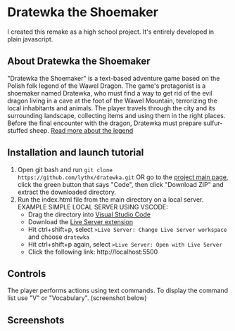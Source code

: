 # Dratewka the Shoemaker
I created this remake as a high school project. It's entirely developed in plain javascript.
## About Dratewka the Shoemaker
"Dratewka the Shoemaker" is a text-based adventure game based on the Polish folk legend of the Wawel Dragon. The game's protagonist is a shoemaker named Dratewka, who must find a way to get rid of the evil dragon living in a cave at the foot of the Wawel Mountain, terrorizing the local inhabitants and animals. The player travels through the city and its surrounding landscape, collecting items and using them in the right places. Before the final encounter with the dragon, Dratewka must prepare sulfur-stuffed sheep. [Read more about the legend](https://en.wikipedia.org/wiki/Wawel_Dragon)
## Installation and launch tutorial
1. Open git bash and run `git clone https://github.com/lythx/dratewka.git` OR go to the [project main page](https://github.com/lythx/dratewka), click the green button that says "Code", then click "Download ZIP" and extract the downloaded directory.
2. Run the index.html file from the main directory on a local server.  
    EXAMPLE SIMPLE LOCAL SERVER USING VSCODE: 
    - Drag the directory into [Visual Studio Code](https://code.visualstudio.com) 
    - Download the [Live Server extension](https://marketplace.visualstudio.com/items?itemName=ritwickdey.LiveServer) 
    - Hit ctrl+shift+p, select `>Live Server: Change Live Server workspace` and choose `dratewka`  
    - Hit ctrl+shift+p again, select `>Live Server: Open with Live Server`
    - Click the following link: http://localhost:5500
## Controls
The player performs actions using text commands. To display the command list use "V" or "Vocabulary". (screenshot below)
## Screenshots

